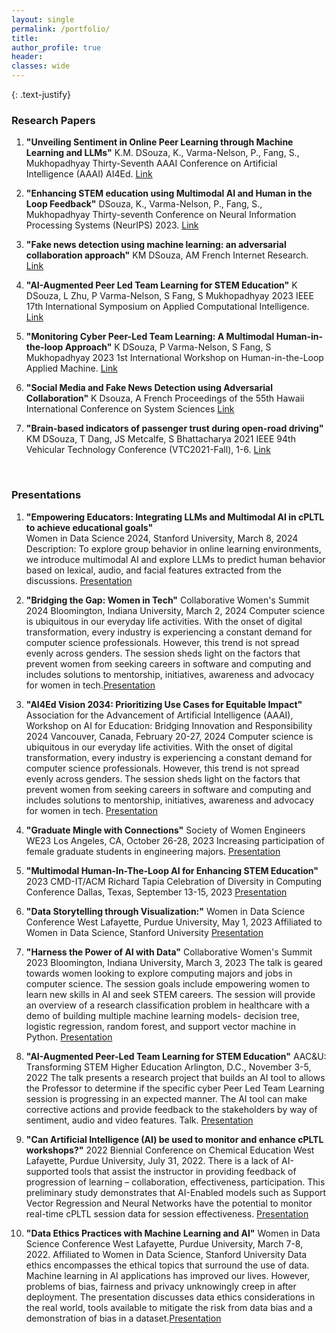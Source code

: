 ```yaml
---
layout: single
permalink: /portfolio/
title:  
author_profile: true
header:
classes: wide
---
```

{: .text-justify}

### Research Papers 
1.	**"Unveiling Sentiment in Online Peer Learning through Machine Learning and LLMs"**
K.M. DSouza, K., Varma-Nelson, P., Fang, S., Mukhopadhyay
Thirty-Seventh AAAI Conference on Artificial Intelligence (AAAI) AI4Ed. [Link](https://scholar.google.com/citations?view_op=view_citation&hl=en&user=cYCDkQIAAAAJ&sortby=pubdate&citation_for_view=cYCDkQIAAAAJ:Tyk-4Ss8FVUC)

2. **"Enhancing STEM education using Multimodal AI and Human in the Loop Feedback"**
DSouza, K., Varma-Nelson, P., Fang, S., Mukhopadhyay
Thirty-seventh Conference on Neural Information Processing Systems (NeurIPS) 2023. [Link](https://scholar.google.com/citations?view_op=view_citation&hl=en&user=cYCDkQIAAAAJ&sortby=pubdate&citation_for_view=cYCDkQIAAAAJ:zYLM7Y9cAGgC) 

3. **"Fake news detection using machine learning: an adversarial collaboration approach"**
KM DSouza, AM French
Internet Research. [Link](https://scholar.google.com/citations?view_op=view_citation&hl=en&user=cYCDkQIAAAAJ&sortby=pubdate&citation_for_view=cYCDkQIAAAAJ:2osOgNQ5qMEC)

4. **"AI-Augmented Peer Led Team Learning for STEM Education"**
K DSouza, L Zhu, P Varma-Nelson, S Fang, S Mukhopadhyay
2023 IEEE 17th International Symposium on Applied Computational Intelligence. [Link](https://ieeexplore.ieee.org/abstract/document/10158609)

5. **"Monitoring Cyber Peer-Led Team Learning: A Multimodal Human-in-the-loop Approach"**
K DSouza, P Varma-Nelson, S Fang, S Mukhopadhyay
2023 1st International Workshop on Human-in-the-Loop Applied Machine. [Link](https://scholar.google.com/citations?view_op=view_citation&hl=en&user=cYCDkQIAAAAJ&sortby=pubdate&citation_for_view=cYCDkQIAAAAJ:UeHWp8X0CEIC)

6. **"Social Media and Fake News Detection using Adversarial Collaboration"**
K Dsouza, A French
Proceedings of the 55th Hawaii International Conference on System Sciences
[Link](https://scholar.google.com/citations?view_op=view_citation&hl=en&user=cYCDkQIAAAAJ&sortby=pubdate&citation_for_view=cYCDkQIAAAAJ:d1gkVwhDpl0C)

7. **"Brain-based indicators of passenger trust during open-road driving"**
KM DSouza, T Dang, JS Metcalfe, S Bhattacharya
2021 IEEE 94th Vehicular Technology Conference (VTC2021-Fall), 1-6. [Link](https://scholar.google.com/citations?view_op=view_citation&hl=en&user=cYCDkQIAAAAJ&sortby=pubdate&citation_for_view=cYCDkQIAAAAJ:u-x6o8ySG0sC)

&nbsp;
&nbsp;
### Presentations 
1.	**"Empowering Educators: Integrating LLMs and Multimodal AI in cPLTL to achieve educational goals"**  
Women in Data Science 2024, Stanford University, March 8, 2024
Description: To explore group behavior in online learning environments, we introduce multimodal AI and explore LLMs to predict human behavior based on lexical, audio, and facial features extracted from the discussions. [Presentation](https://www.widsworldwide.org/events/event/wids-stanford-2024/)

2. **"Bridging the Gap: Women in Tech"**
Collaborative Women's Summit 2024
Bloomington, Indiana University, March 2, 2024
Computer science is ubiquitous in our everyday life activities. With the onset of digital transformation, every industry is experiencing a constant demand for computer science professionals. However, this trend is not spread evenly across genders. The session sheds light on the factors that prevent women from seeking careers in software and computing and includes solutions to mentorship, initiatives, awareness and advocacy for women in tech.[Presentation]()

3. **"AI4Ed Vision 2034: Prioritizing Use Cases for Equitable Impact"**
Association for the Advancement of Artificial Intelligence (AAAI), Workshop on AI for Education: Bridging Innovation and Responsibility 2024
Vancouver, Canada, February 20-27, 2024
Computer science is ubiquitous in our everyday life activities. With the onset of digital transformation, every industry is experiencing a constant demand for computer science professionals. However, this trend is not spread evenly across genders. The session sheds light on the factors that prevent women from seeking careers in software and computing and includes solutions to mentorship, initiatives, awareness and advocacy for women in tech.
[Presentation](https://ai4ed.cc/aaai2024day1/)

4. **"Graduate Mingle with Connections"**
Society of Women Engineers WE23
Los Angeles, CA, October 26-28, 2023
Increasing participation of female graduate students in engineering majors.
[Presentation](https://we23.swe.org/)

5. **"Multimodal Human-In-The-Loop AI for Enhancing STEM Education"**
2023 CMD-IT/ACM Richard Tapia Celebration of Diversity in Computing Conference Dallas, Texas, September 13-15, 2023 [Presentation](https://tapiaconference.cmd-it.org/)

 6. **"Data Storytelling through Visualization:"**
 Women in Data Science Conference
 West Lafayette, Purdue University, May 1, 2023
 Affiliated to Women in Data Science, Stanford University
 [Presentation](http://sites.lib.purdue.edu/wids/index.html)

7. **"Harness the Power of AI with Data"**
Collaborative Women's Summit 2023
Bloomington, Indiana University, March 3, 2023
The talk is geared towards women looking to explore computing majors and jobs in computer science. The session goals include empowering women to learn new skills in AI and seek STEM careers. The session will provide an overview of a research classification problem in healthcare with a demo of building multiple machine learning models- decision tree, logistic regression, random forest, and support vector machine in Python.
[Presentation](https://womenandtech.indiana.edu/summit/overview.html)

8. **"AI-Augmented Peer-Led Team Learning for STEM Education"**
AAC&U: Transforming STEM Higher Education
Arlington, D.C., November 3-5, 2022
The talk presents a research project that builds an AI tool to allows the Professor to determine if the specific cyber Peer Led Team Learning session is progressing in an expected manner. The AI tool can make corrective actions and provide feedback to the stakeholders by way of sentiment, audio and video features.
Talk. [Presentation](https://secure.aacu.org/iMIS/AACUR/Events/Event_Display.aspx?EventKey=STEM23)

9. **"Can Artificial Intelligence (AI) be used to monitor and enhance cPLTL workshops?"**
2022 Biennial Conference on Chemical Education
West Lafayette, Purdue University, July 31, 2022.
There is a lack of AI-supported tools that assist the instructor in providing feedback of progression of learning – collaboration, effectiveness, participation. This preliminary study demonstrates that AI-Enabled models such as Support Vector Regression and Neural Networks have the potential to monitor real-time cPLTL session data for session effectiveness. [Presentation](https://www.bcce2022.org/)

10. **"Data Ethics Practices with Machine Learning and AI"**
Women in Data Science Conference
West Lafayette, Purdue University, March 7-8, 2022. 
Affiliated to Women in Data Science, Stanford University
Data ethics encompasses the ethical topics that surround the use of data. Machine learning in AI applications has improved our lives. However, problems of bias, fairness and privacy unknowingly creep in after deployment. The presentation discusses data ethics considerations in the real world, tools available to mitigate the risk from data bias and a demonstration of bias in a dataset.[Presentation](http://sites.lib.purdue.edu/wids/index.html)





